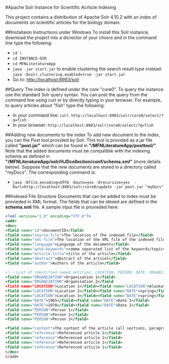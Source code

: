 #Apache Solr Instance for Scientific Acrticle Indexing

This project contains a distribution of Apache Solr 4.10.2 with an index of documents on scientific articles for the biology domain.


##Installaion Instructions under Windows
To install this Solr instance, download the project into a dicrector of your choice and in the command line type the following:
+ `cd \`
+ `cd INSTANCE-DIR`
+ `cd MFNLiteratureApp`
+ `java -jar start.jar` to enable clustering the search result type instead: `java -Dsolr.clustering.enabled=true -jar start.jar`
+ Go to: [http://localhost:8983/solr](http://localhost:8983/solr)

##Query
The index is defined under the core "core0". To query the instance use the standard Solr query syntax. You can post the query from the command line using curl or by directly typing in your browser. For example, to query articles about "fish" type the following:

+ In your command line: `curl http://localhost:8983/solr/core0/select/?q=fish`
+ In your browser: `http://localhost:8983/solr/core0/select/?q=fish`

##Adding new documents to the index
To add new document to the index, you can the Post tool provided by Solr. This tool is provided as a jar file called **"post.jar"** which can be found in **"/MFNLiteratureApp/posttool/"**. Note that the added documents must be compatible with the indexing schema as defined in **"/MFNLiteratureApp/solr/HJDcollection/conf/schema.xml"** (more details below). Suppose that the new documents are stored in a directory called "myDocs". The corresponding command is:

+ `java -Dfile.encoding=UTF8 -Dauto=yes -Drecursive=yes  -Durl=http://localhost:8983/solr/core0/update -jar post.jar "myDocs"`

##Indexed File Structure
Documents that can be added to index must be provieded in XML format. The fields that can be idexed are defined in the **schema.xml** file. A sample input file is provieded here:

```XML
<?xml version="1.0" encoding="UTF-8"?>
<add>
<doc>
<field name="id">documentID</field>
<field name="source-file">The location of the indexed file</field>
<field name="xml-file">The location of the XML file of the indexed file</field>
<field name="language">Language of the document</field>
<field name="auto-keywords">comma separated list of the keywords/topics corresponding to the indexed article</field>
<field name="article-title">title of the article</field>
<field name="abstract">Abstract of the articel</field>
<field name="author">Authors of the article</field>

<!-- List of identified named entities: LOCATION, PERSON, DATE, ORGANIZATION -->
<field name="ORGANIZATION">Organisation 1</field>
<field name="ORGANIZATION">Organisation 2</field
<field name="LOCATION">Location 1</field><field name="LOCATION">Alaska</field>
<field name="LOCATION">Location 2</field><field name="DATE">spring</field>
<field name="LOCATION">Location 3</field><field name="DATE">spring</field>
<field name="DATE">1965</field><field name="DATE">Date 1</field>
<field name="DATE">1970</field><field name="DATE">Date 2</field>
<field name="PERSON">Person 1</field>
<field name="PERSON">Person 2</field>
<field name="PERSON">Person 3</field>

<field name="content">The content of the article (all sections, paragraphs, ... </field>
<field name="reference">Referenced article 1</field>
<field name="reference">Referenced article 1</field>
<field name="reference">Referenced article 1</field>
<field name="reference">Referenced article 1</field>
</doc>
</add>
```




